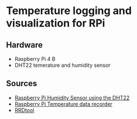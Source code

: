 # Temperature logging and visualization for RPi

## Hardware

* Raspberry Pi 4 B
* DHT22 temerature and humidity sensor

## Sources

* [Raspberry Pi Humidity Sensor using the DHT22](https://pimylifeup.com/raspberry-pi-humidity-sensor-dht22/)
* [Raspberry Pi Temperature data recorder](http://blog.kugelfish.com/2014/01/raspberry-pi-temperature-data-recorder.html)
* [RRDtool](https://oss.oetiker.ch/rrdtool/index.en.html)